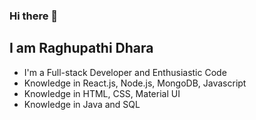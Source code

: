 ### Hi there 👋

##  I am Raghupathi Dhara

- I'm a Full-stack Developer and Enthusiastic Code
- Knowledge in React.js, Node.js, MongoDB, Javascript
- Knowledge in HTML, CSS, Material UI
- Knowledge in Java and SQL
